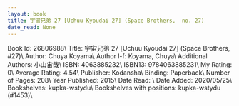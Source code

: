 ```yaml
---
layout: book
title: 宇宙兄弟 27 [Uchuu Kyoudai 27] (Space Brothers,  no. 27)
date_read: None
---
```


Book Id: 26806988\ 
Title: 宇宙兄弟 27 [Uchuu Kyoudai 27] (Space Brothers, #27)\ 
Author: Chuya Koyama\ 
Author l-f: Koyama, Chuya\ 
Additional Authors: 小山宙哉\ 
ISBN: 4063885232\ 
ISBN13: 9784063885231\ 
My Rating: 0\ 
Average Rating: 4.54\ 
Publisher: Kodansha\ 
Binding: Paperback\ 
Number of Pages: 208\ 
Year Published: 2015\ 
Date Read: \ 
Date Added: 2020/05/25\ 
Bookshelves: kupka-wstydu\ 
Bookshelves with positions: kupka-wstydu (#1453)\ 

